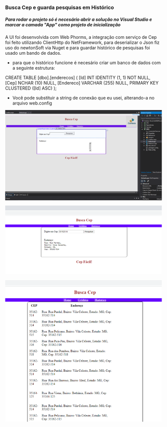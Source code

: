 ### Busca Cep e guarda pesquisas em Histórico

##### Para rodar o projeto só é necesário abrir a solução no Visual Studio e marcar a camada "App" como projeto de inicialização

A UI foi desenvolvida com Web Phorms, a integração com serviço de Cep foi feito utilizando ClientHttp do NetFramework, para deserializar o Json fiz uso do newtonSoft via Nuget e para guardar histórico de pesquisas foi usado um bando de dados.

- para que o histórico funcione é necesário criar um banco de dados com a seguinte estrutura:
 
CREATE TABLE [dbo].[enderecos] (
    [Id]       INT           IDENTITY (1, 1) NOT NULL,
    [Cep]      NCHAR (10)    NULL,
    [Endereco] VARCHAR (255) NULL,
    PRIMARY KEY CLUSTERED ([Id] ASC)
);


- Você pode substituir a string de conexão que eu usei, alterando-a no arquivo web.config



![Example](https://github.com/Lipe1994/BuscaCepComWebPhorms/blob/master/example1.png)


![Example](https://github.com/Lipe1994/BuscaCepComWebPhorms/blob/master/example2.PNG)


![Example](https://github.com/Lipe1994/BuscaCepComWebPhorms/blob/master/example-3.PNG)

